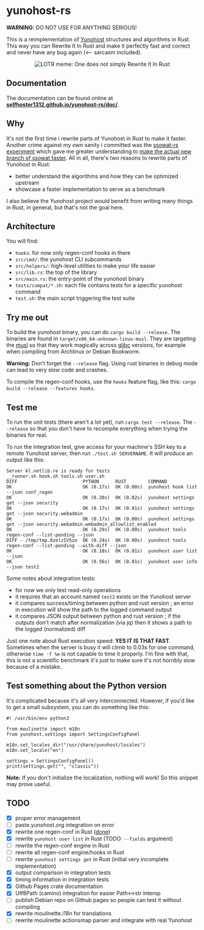 # yunohost-rs

**WARNING:** DO NOT USE FOR ANYTHING SERIOUS!

This is a reimplementation of [Yunohost](https://yunohost.org/) structures and algorithms in Rust. This way you can Rewrite It In Rust and make it perfectly fast and correct and never have any bug again (<-- sarcasm included).

<p align="center">
<img alt="LOTR meme: One does not simply Rewrite It In Rust" src="https://camo.githubusercontent.com/a5c2198c5e2c4449cf1289c78c1c03ebd85728f7b662c9ee1f142641486d676e/68747470733a2f2f692e696d67666c69702e636f6d2f31706b3162692e6a7067">
</p>

## Documentation

The documentation can be found online at **[selfhoster1312.github.io/yunohost-rs/doc/](https://selfhoster1312.github.io/yunohost-rs/doc/)**.

## Why

It's not the first time i rewrite parts of Yunohost in Rust to make it faster. Another crime against my own sanity i committed was the [ssowat-rs experiment](https://kl.netlib.re/gitea/selfhoster1312/ssowat-rs) which gave me greater understanding to [make the actual new branch of ssowat faster](https://github.com/YunoHost/SSOwat/pull/220). All in all, there's two reasons to rewrite parts of Yunohost in Rust:

- better understand the algorithms and how they can be optimized upstream
- showcase a faster implementation to serve as a benchmark

I also believe the Yunohost project would benefit from writing many things in Rust, in general, but that's not the goal here.

## Architecture

You will find:

- `hooks`: for now only regen-conf hooks in there
- `src/cmd/`: the yunohost CLI subcommands
- `src/helpers/`: high-level utilities to make your life easier
- `src/lib.rs`: the top of the library
- `src/main.rs`: the entry-point of the yunohost binary
- `tests/compat/*.sh`: each file contains tests for a specific yunohost command
- `test.sh`: the main script triggering the test suite

## Try me out

To build the yunohost binary, you can do `cargo build --release`. The binaries are found in `target/x86_64-unknown-linux-musl`. They are targeting the [musl](https://en.wikipedia.org/wiki/Musl) so that they work magically across [glibc](https://en.wikipedia.org/wiki/Glibc) versions, for example when compiling from Archlinux or Debian Bookworm.

**Warning:** Don't forget the `--release` flag. Using rust binaries in debug mode can lead to very slow code and crashes.

To compile the regen-conf hooks, use the `hooks` feature flag, like this: `cargo build --release --features hooks`.

## Test me

To run the unit tests (there aren't a lot yet), run `cargo test --release`. The `--release` so that you don't have to recompile everything when trying the binaries for real.

To run the integration test, give access for your machine's SSH key to a remote Yunohost server, then run `./test.sh SERVERNAME`. It will produce an output like this:

```
Server kl.netlib.re is ready for tests
__runner.sh hook.sh tools.sh user.sh
DIFF                        PYTHON      RUST        COMMAND
OK                          OK (0.17s)  OK (0.00s)  yunohost hook list --json conf_regen
OK                          OK (0.20s)  OK (0.02s)  yunohost settings get --json security
OK                          OK (0.17s)  OK (0.01s)  yunohost settings get --json security.webadmin
OK                          OK (0.17s)  OK (0.00s)  yunohost settings get --json security.webadmin.webadmin_allowlist_enabled
OK                          OK (0.29s)  OK (0.00s)  yunohost tools regen-conf --list-pending --json
DIFF - /tmp/tmp.8zelzIV5zo  OK (0.24s)  OK (0.00s)  yunohost tools regen-conf --list-pending --with-diff --json
OK                          OK (0.18s)  OK (0.01s)  yunohost user list --json
OK                          OK (0.56s)  OK (0.01s)  yunohost user info --json test2
```

Some notes about integration tests:

- for now we only test read-only operations
- it requires that an account named `test2` exists on the Yunohost server
- it compares success/timing between python and rust version ; an error in execution will show the path to the logged command output
- it compares JSON output between python and rust version ; if the outputs don't match after normalization (via jq) then it shows a path to the logged (normalized) diff

Just one note about Rust execution speed: **YES IT IS THAT FAST**. Sometimes when the server is busy it will climb to 0.03s for one command, otherwise `time -f %e` is not capable to time it properly. I'm fine with that, this is not a scientific benchmark it's just to make sure it's not horribly slow because of a mistake.

## Test something about the Python version

It's complicated because it's all very interconnected. However, if you'd like to get a small subsystem, you can do something like this:

```
#! /usr/bin/env python3

from moulinette import m18n
from yunohost.settings import SettingsConfigPanel

m18n.set_locales_dir("/usr/share/yunohost/locales")
m18n.set_locale("en")

settings = SettingsConfigPanel()
print(settings.get("", "classic"))
```

**Note:** If you don't initialize the localization, nothing will work! So this snippet may prove useful.

## TODO

- [x] proper error management
- [ ] paste.yunohost.org integration on error
- [x] rewrite one regen-conf in Rust ([done](src/hooks/01-yunohost.rs))
- [x] rewrite `yunohost user list` in Rust (TODO: `--fields` argument)
- [ ] rewrite the regen-conf engine in Rust
- [ ] rewrite all regen-conf engine/hooks in Rust
- [ ] rewrite `yunohost settings get` in Rust (initial very incomplete implementation)
- [x] output comparison in integration tests
- [x] timing information in integration tests
- [x] Github Pages crate documentation
- [x] Utf8Path (camino) integration for easier Path<->str interop
- [ ] publish Debian repo on Github pages so people can test it without compiling
- [x] rewrite moulinette.i18n for translations
- [ ] rewrite moulinette actionsmap parser and integrate with real Yunohost
